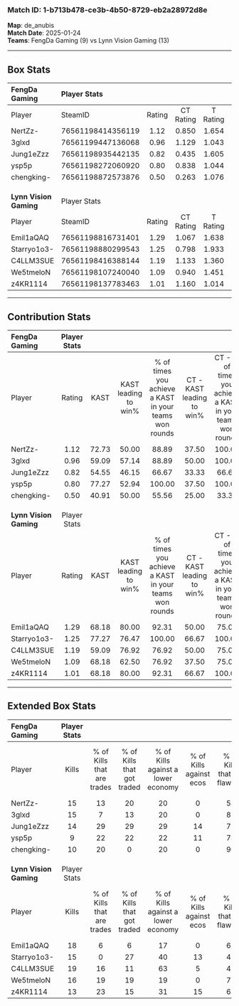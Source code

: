 ### Match ID: 1-b713b478-ce3b-4b50-8729-eb2a28972d8e  
**Map**: de_anubis  
**Match Date**: 2025-01-24  
**Teams**: FengDa Gaming (9) vs Lynn Vision Gaming (13)  

---  

## Box Stats  

| **FengDa Gaming**      | Player Stats      |        |           |          |       |      |       |         |        |      |     |
| :- | :- | :-: | :-: | :-: | :-: | :-: | :-: | :-: | :-: | :-: | :-: |
| Player                 | SteamID           | Rating | CT Rating | T Rating | KAST  | ADR  | Kills | Assists | Deaths | K/D  | HS% |
| NertZz-                | 76561198414356119 |  1.12  |   0.850   |  1.654   | 72.73 | 74.3 |  15   |    4    |   13   | 1.15 | 53  |
| 3glxd                  | 76561199447136068 |  0.96  |   1.129   |  1.043   | 59.09 | 64.5 |  15   |    3    |   14   | 1.07 | 33  |
| Jung1eZzz              | 76561198935442135 |  0.82  |   0.435   |  1.605   | 54.55 | 79.4 |  14   |    3    |   19   | 0.74 | 50  |
| ysp5p                  | 76561198272060920 |  0.80  |   0.838   |  1.044   | 77.27 | 62.6 |   9   |    8    |   17   | 0.53 | 44  |
| chengking-             | 76561198872573876 |  0.50  |   0.263   |  1.076   | 40.91 | 56.0 |  10   |    1    |   18   | 0.56 | 80  |
|                        |                   |        |           |          |       |      |       |         |        |      |     |
|                        |                   |        |           |          |       |      |       |         |        |      |     |
|                        |                   |        |           |          |       |      |       |         |        |      |     |
| **Lynn Vision Gaming** | Player Stats      |        |           |          |       |      |       |         |        |      |     |
| Player                 | SteamID           | Rating | CT Rating | T Rating | KAST  | ADR  | Kills | Assists | Deaths | K/D  | HS% |
| Emil1aQAQ              | 76561198816731401 |  1.29  |   1.067   |  1.638   | 68.18 | 78.9 |  18   |    2    |   10   | 1.80 | 61  |
| Starryo1o3-            | 76561198880299543 |  1.25  |   0.798   |  1.933   | 77.27 | 98.3 |  15   |   13    |   14   | 1.07 | 53  |
| C4LLM3SUE              | 76561198416388144 |  1.19  |   1.133   |  1.360   | 59.09 | 85.8 |  19   |    3    |   14   | 1.36 | 68  |
| We5tmeloN              | 76561198107240040 |  1.09  |   0.940   |  1.451   | 68.18 | 71.0 |  16   |    3    |   14   | 1.14 | 100 |
| z4KR1114               | 76561198137783463 |  1.01  |   1.160   |  1.014   | 68.18 | 60.8 |  13   |    3    |   11   | 1.18 | 23  |
---  

## Contribution Stats  

| **FengDa Gaming**      | Player Stats |       |                      |                                                        |                           |                                                             |                          |                                                            |
| :- | :-: | :-: | :-: | :-: | :-: | :-: | :-: | :-: |
| Player                 |    Rating    | KAST  | KAST leading to win% | % of times you achieve a KAST in your teams won rounds | CT - KAST leading to win% | CT - % of times you achieve a KAST in your teams won rounds | T - KAST leading to win% | T - % of times you achieve a KAST in your teams won rounds |
| NertZz-                |     1.12     | 72.73 |        50.00         |                         88.89                          |           37.50           |                           100.00                            |          62.50           |                           83.33                            |
| 3glxd                  |     0.96     | 59.09 |        57.14         |                         88.89                          |           50.00           |                           100.00                            |          62.50           |                           83.33                            |
| Jung1eZzz              |     0.82     | 54.55 |        46.15         |                         66.67                          |           33.33           |                            66.67                            |          57.14           |                           66.67                            |
| ysp5p                  |     0.80     | 77.27 |        52.94         |                         100.00                         |           37.50           |                           100.00                            |          66.67           |                           100.00                           |
| chengking-             |     0.50     | 40.91 |        50.00         |                         55.56                          |           25.00           |                            33.33                            |          66.67           |                           66.67                            |
|                        |              |       |                      |                                                        |                           |                                                             |                          |                                                            |
|                        |              |       |                      |                                                        |                           |                                                             |                          |                                                            |
|                        |              |       |                      |                                                        |                           |                                                             |                          |                                                            |
| **Lynn Vision Gaming** | Player Stats |       |                      |                                                        |                           |                                                             |                          |                                                            |
| Player                 |    Rating    | KAST  | KAST leading to win% | % of times you achieve a KAST in your teams won rounds | CT - KAST leading to win% | CT - % of times you achieve a KAST in your teams won rounds | T - KAST leading to win% | T - % of times you achieve a KAST in your teams won rounds |
| Emil1aQAQ              |     1.29     | 68.18 |        80.00         |                         92.31                          |           50.00           |                            75.00                            |          100.00          |                           100.00                           |
| Starryo1o3-            |     1.25     | 77.27 |        76.47         |                         100.00                         |           66.67           |                           100.00                            |          81.82           |                           100.00                           |
| C4LLM3SUE              |     1.19     | 59.09 |        76.92         |                         76.92                          |           50.00           |                            75.00                            |          100.00          |                           77.78                            |
| We5tmeloN              |     1.09     | 68.18 |        62.50         |                         76.92                          |           37.50           |                            75.00                            |          87.50           |                           77.78                            |
| z4KR1114               |     1.01     | 68.18 |        80.00         |                         92.31                          |           66.67           |                           100.00                            |          88.89           |                           88.89                            |
---  

## Extended Box Stats  

| **FengDa Gaming**      | Player Stats |                            |                            |                                    |                         |                              |                                 |        |                             |                                     |                          |                               |                            |
| :- | :-: | :-: | :-: | :-: | :-: | :-: | :-: | :-: | :-: | :-: | :-: | :-: | :-: |
| Player                 |    Kills     | % of Kills that are trades | % of Kills that got traded | % of Kills against a lower economy | % of Kills against ecos | % of Kills that are flawless | % of Kills that are close duels | Deaths | % of Deaths that get traded | % of Deaths against a lower economy | % of Deaths against ecos | % of Deaths that are flawless | % of Deaths that are close |
| NertZz-                |      15      |             13             |             20             |                 20                 |            0            |              53              |               20                |   13   |             15              |                 23                  |            8             |              62               |             8              |
| 3glxd                  |      15      |             7              |             13             |                 20                 |            0            |              87              |               13                |   14   |             14              |                 14                  |            0             |              57               |             14             |
| Jung1eZzz              |      14      |             29             |             29             |                 29                 |           14            |              71              |               21                |   19   |             16              |                 16                  |            0             |              32               |             5              |
| ysp5p                  |      9       |             22             |             22             |                 22                 |           11            |              78              |               11                |   17   |             18              |                 18                  |            0             |              71               |             6              |
| chengking-             |      10      |             20             |             0              |                 20                 |            0            |              90              |               10                |   18   |             11              |                 22                  |            6             |              72               |             6              |
|                        |              |                            |                            |                                    |                         |                              |                                 |        |                             |                                     |                          |                               |                            |
|                        |              |                            |                            |                                    |                         |                              |                                 |        |                             |                                     |                          |                               |                            |
|                        |              |                            |                            |                                    |                         |                              |                                 |        |                             |                                     |                          |                               |                            |
| **Lynn Vision Gaming** | Player Stats |                            |                            |                                    |                         |                              |                                 |        |                             |                                     |                          |                               |                            |
| Player                 |    Kills     | % of Kills that are trades | % of Kills that got traded | % of Kills against a lower economy | % of Kills against ecos | % of Kills that are flawless | % of Kills that are close duels | Deaths | % of Deaths that get traded | % of Deaths against a lower economy | % of Deaths against ecos | % of Deaths that are flawless | % of Deaths that are close |
| Emil1aQAQ              |      18      |             6              |             6              |                 17                 |            0            |              67              |               11                |   10   |             20              |                 20                  |            0             |              70               |             10             |
| Starryo1o3-            |      15      |             0              |             27             |                 40                 |           13            |              47              |                7                |   14   |             36              |                 21                  |            0             |              43               |             29             |
| C4LLM3SUE              |      19      |             16             |             11             |                 63                 |            5            |              42              |                5                |   14   |              7              |                 14                  |            0             |              86               |             14             |
| We5tmeloN              |      16      |             19             |             19             |                 19                 |            0            |              75              |                6                |   14   |             14              |                 29                  |            0             |              86               |             7              |
| z4KR1114               |      13      |             23             |             15             |                 31                 |           15            |              62              |                8                |   11   |              9              |                 27                  |            0             |              91               |             18             |
